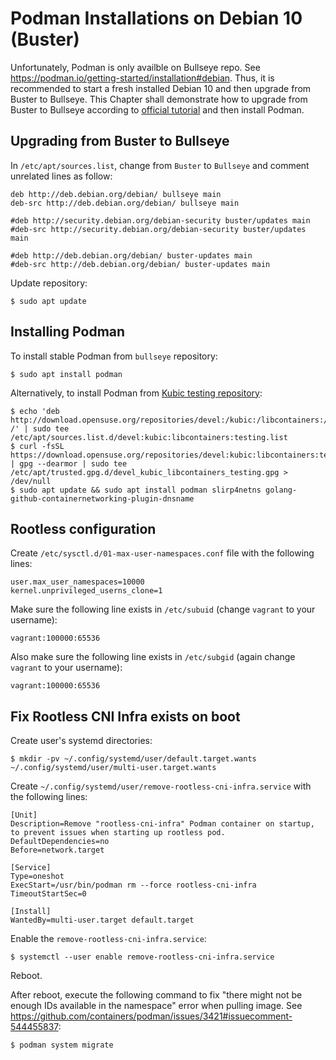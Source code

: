# Podman Installations on Debian 10 (Buster)

Unfortunately, Podman is only availble on Bullseye repo. See https://podman.io/getting-started/installation#debian. Thus, it is recommended to start a fresh installed Debian 10 and then upgrade from Buster to Bullseye. This Chapter shall demonstrate how to upgrade from Buster to Bullseye according to [official tutorial](https://wiki.debian.org/DebianTesting) and then install Podman.


## Upgrading from Buster to Bullseye

In `/etc/apt/sources.list`, change from `Buster` to `Bullseye` and comment unrelated lines as follow:
```
deb http://deb.debian.org/debian/ bullseye main
deb-src http://deb.debian.org/debian/ bullseye main

#deb http://security.debian.org/debian-security buster/updates main
#deb-src http://security.debian.org/debian-security buster/updates main

#deb http://deb.debian.org/debian/ buster-updates main
#deb-src http://deb.debian.org/debian/ buster-updates main
```

Update repository:
```
$ sudo apt update
```


## Installing Podman

To install stable Podman from `bullseye` repository:
```
$ sudo apt install podman
```

Alternatively, to install Podman from [Kubic testing repository](https://software.opensuse.org/download/package?package=podman&project=devel%3Akubic%3Alibcontainers%3Atesting):
```
$ echo 'deb http://download.opensuse.org/repositories/devel:/kubic:/libcontainers:/testing/Debian_Unstable/ /' | sudo tee /etc/apt/sources.list.d/devel:kubic:libcontainers:testing.list
$ curl -fsSL https://download.opensuse.org/repositories/devel:kubic:libcontainers:testing/Debian_Unstable/Release.key | gpg --dearmor | sudo tee /etc/apt/trusted.gpg.d/devel_kubic_libcontainers_testing.gpg > /dev/null
$ sudo apt update && sudo apt install podman slirp4netns golang-github-containernetworking-plugin-dnsname
```


## Rootless configuration

Create `/etc/sysctl.d/01-max-user-namespaces.conf` file with the following lines:
```
user.max_user_namespaces=10000
kernel.unprivileged_userns_clone=1
```

Make sure the following line exists in `/etc/subuid` (change `vagrant` to your username):
```
vagrant:100000:65536
```

Also make sure the following line exists in `/etc/subgid` (again change `vagrant` to your username):
```
vagrant:100000:65536
```


## Fix Rootless CNI Infra exists on boot

Create user's systemd directories:
```
$ mkdir -pv ~/.config/systemd/user/default.target.wants ~/.config/systemd/user/multi-user.target.wants
```

Create `~/.config/systemd/user/remove-rootless-cni-infra.service` with the following lines:
```
[Unit]
Description=Remove "rootless-cni-infra" Podman container on startup, to prevent issues when starting up rootless pod.
DefaultDependencies=no
Before=network.target

[Service]
Type=oneshot
ExecStart=/usr/bin/podman rm --force rootless-cni-infra
TimeoutStartSec=0

[Install]
WantedBy=multi-user.target default.target
```

Enable the `remove-rootless-cni-infra.service`:
```
$ systemctl --user enable remove-rootless-cni-infra.service
```

Reboot.

After reboot, execute the following command to fix "there might not be enough IDs available in the namespace" error when pulling image. See https://github.com/containers/podman/issues/3421#issuecomment-544455837:
```
$ podman system migrate
```
